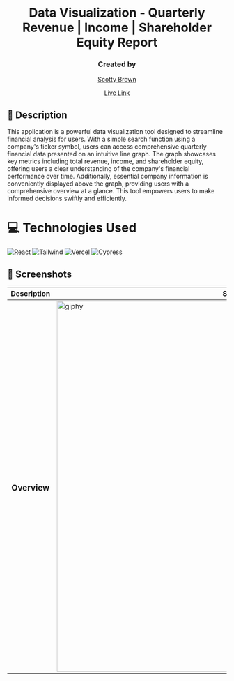 <div align="center">

# Data Visualization - Quarterly Revenue | Income | Shareholder Equity Report
### Created by 
[Scotty Brown](https://github.com/scotty-brown)

  
[Live Link]()
</div>

## 📝 Description
This application is a powerful data visualization tool designed to streamline financial analysis for users. With a simple search function using a company's ticker symbol, users can access comprehensive quarterly financial data presented on an intuitive line graph. The graph showcases key metrics including total revenue, income, and shareholder equity, offering users a clear understanding of the company's financial performance over time. Additionally, essential company information is conveniently displayed above the graph, providing users with a comprehensive overview at a glance. This tool empowers users to make informed decisions swiftly and efficiently.

# 💻 Technologies Used
  
![React](https://img.shields.io/badge/-ReactJs-61DAFB?logo=react&logoColor=white&style=for-the-badge)
![Tailwind](https://img.shields.io/badge/Tailwind_CSS-38B2AC?style=for-the-badge&logo=tailwind-css&logoColor=white)
![Vercel](https://img.shields.io/badge/Vercel-000000?style=for-the-badge&logo=vercel&logoColor=white)
![Cypress](https://img.shields.io/badge/Cypress-17202C?style=for-the-badge&logo=cypress&logoColor=white)

## 📸 Screenshots
  
  | Description | Screenshot |
  |------------ | -----------|
  | <h3 align="center">Overview | <img width="850" alt="giphy" src="https://media.giphy.com/media/v1.Y2lkPTc5MGI3NjExYmczZXAyMTI0ZmJ3OGxraGI2eHNvb2I3Z243cXU5Zm0wNnE3MjduciZlcD12MV9pbnRlcm5hbF9naWZfYnlfaWQmY3Q9Zw/vEnhH32qufmum0redE/giphy.gif">


